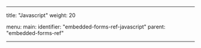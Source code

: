 ---

title: "Javascript"
weight: 20

menu:
  main:
    identifier: "embedded-forms-ref-javascript"
    parent: "embedded-forms-ref"

---
